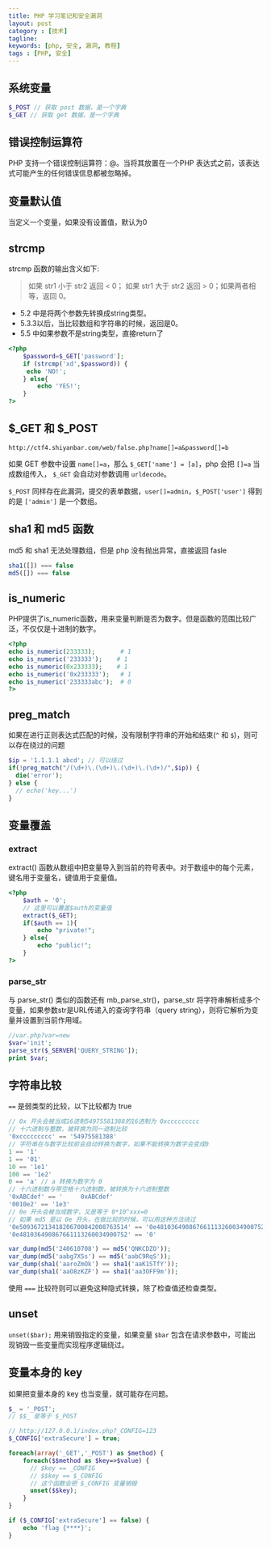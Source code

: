 ```yaml
---
title: PHP 学习笔记和安全漏洞
layout: post
category : [技术]
tagline: 
keywords: [php, 安全, 漏洞, 教程]
tags : [PHP, 安全]
---
```


## 系统变量

```php
$_POST // 获取 post 数据，是一个字典
$_GET // 获取 get 数据，是一个字典
```

## 错误控制运算符

PHP 支持一个错误控制运算符：@。当将其放置在一个PHP 表达式之前，该表达式可能产生的任何错误信息都被忽略掉。

## 变量默认值

当定义一个变量，如果没有设置值，默认为0

## strcmp

strcmp 函数的输出含义如下:

> 如果 str1 小于 str2 返回 < 0； 如果 str1 大于 str2 返回 > 0；如果两者相等，返回 0。

- 5.2 中是将两个参数先转换成string类型。
- 5.3.3以后，当比较数组和字符串的时候，返回是0。
- 5.5 中如果参数不是string类型，直接return了

```php
<?php
    $password=$_GET['password'];
    if (strcmp('xd',$password)) {
     echo 'NO!';
    } else{
        echo 'YES!';
    }
?>
```

## $_GET 和 $_POST

    http://ctf4.shiyanbar.com/web/false.php?name[]=a&password[]=b

如果 GET 参数中设置 `name[]=a`，那么 `$_GET['name'] = [a]`，php 会把 `[]=a` 当成数组传入， `$_GET` 会自动对参数调用 `urldecode`。

`$_POST` 同样存在此漏洞，提交的表单数据，`user[]=admin`，`$_POST['user']` 得到的是 `['admin']` 是一个数组。

## sha1 和 md5 函数

md5 和 sha1 无法处理数组，但是 php 没有抛出异常，直接返回 fasle

```php
sha1([]) === false
md5([]) === false
```

## is_numeric

PHP提供了is_numeric函数，用来变量判断是否为数字。但是函数的范围比较广泛，不仅仅是十进制的数字。

```php
<?php
echo is_numeric(233333);       # 1
echo is_numeric('233333');    # 1
echo is_numeric(0x233333);    # 1
echo is_numeric('0x233333');   # 1
echo is_numeric('233333abc');  # 0
?>
```

## preg_match

如果在进行正则表达式匹配的时候，没有限制字符串的开始和结束(`^` 和 `$`)，则可以存在绕过的问题

```php
$ip = '1.1.1.1 abcd'; // 可以绕过
if(!preg_match("/(\d+)\.(\d+)\.(\d+)\.(\d+)/",$ip)) {
  die('error');
} else {
  // echo('key...')
}
```

## 变量覆盖

### extract 

extract() 函数从数组中把变量导入到当前的符号表中。对于数组中的每个元素，键名用于变量名，键值用于变量值。

```php
<?php  
    $auth = '0';  
    // 这里可以覆盖$auth的变量值
    extract($_GET); 
    if($auth == 1){  
        echo "private!";  
    } else{  
        echo "public!";  
    }  
?>  
```

### parse_str

与 parse_str() 类似的函数还有 mb_parse_str()，parse_str 将字符串解析成多个变量，如果参数str是URL传递入的查询字符串（query string），则将它解析为变量并设置到当前作用域。

```php
//var.php?var=new  
$var='init';  
parse_str($_SERVER['QUERY_STRING']);  
print $var;  
```

## 字符串比较

`==` 是弱类型的比较，以下比较都为 true

```php
// 0x 开头会被当成16进制54975581388的16进制为 0xccccccccc
// 十六进制与整数，被转换为同一进制比较
'0xccccccccc' == '54975581388' 
// 字符串在与数字比较前会自动转换为数字，如果不能转换为数字会变成0
1 == '1'
1 == '01'
10 == '1e1'
100 == '1e2' 
0 == 'a' // a 转换为数字为 0
// 十六进制数与带空格十六进制数，被转换为十六进制整数
'0xABCdef' == '     0xABCdef'
'0010e2' == '1e3'
// 0e 开头会被当成数字，又是等于 0*10^xxx=0
// 如果 md5 是以 0e 开头，在做比较的时候，可以用这种方法绕过
'0e509367213418206700842008763514' == '0e481036490867661113260034900752'
'0e481036490867661113260034900752' == '0' 

var_dump(md5('240610708') == md5('QNKCDZO'));
var_dump(md5('aabg7XSs') == md5('aabC9RqS'));
var_dump(sha1('aaroZmOk') == sha1('aaK1STfY'));
var_dump(sha1('aaO8zKZF') == sha1('aa3OFF9m'));
```

使用 `===` 比较符则可以避免这种隐式转换，除了检查值还检查类型。


## unset

`unset($bar);` 用来销毁指定的变量，如果变量 `$bar` 包含在请求参数中，可能出现销毁一些变量而实现程序逻辑绕过。

## 变量本身的 key

如果把变量本身的 key 也当变量，就可能存在问题。

```php
$_ = '_POST';
// $$_ 是等于 $_POST 
```

```php
// http://127.0.0.1/index.php?_CONFIG=123
$_CONFIG['extraSecure'] = true;

foreach(array('_GET','_POST') as $method) {
    foreach($$method as $key=>$value) {
      // $key == _CONFIG
      // $$key == $_CONFIG
      // 这个函数会把 $_CONFIG 变量销毁
      unset($$key);
    }
}

if ($_CONFIG['extraSecure'] == false) {
    echo 'flag {****}';
}
```


